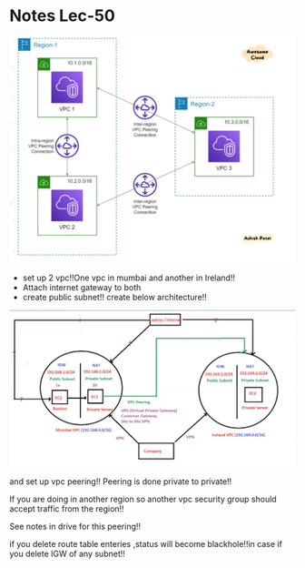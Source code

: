 # Notes Lec-50

![alt text](image.png)

- set up 2 vpc!!One vpc in mumbai and another in Ireland!!
- Attach internet gateway to both
- create public subnet!! create below architecture!!

![alt text](image-1.png)

and set up vpc peering!! Peering is done private to private!!

If you are doing in another region so another vpc security group should accept traffic from the region!!

See notes in drive for this peering!!

if you delete route table enteries ,status will become blackhole!!in case if you delete IGW of any subnet!!


































































